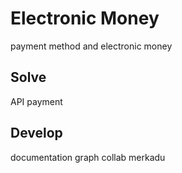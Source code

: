 # Electronic Money
payment method and electronic money

## Solve
API payment
## Develop
documentation
graph
collab
merkadu
